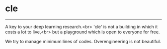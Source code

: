 # cle
---
A key to your deep learning research.<br\>
'cle' is not a building in which it costs a lot to live,<br\>
but a playground which is open to everyone for free.

We try to manage minimum lines of codes.
Overengineering is not beautiful.
